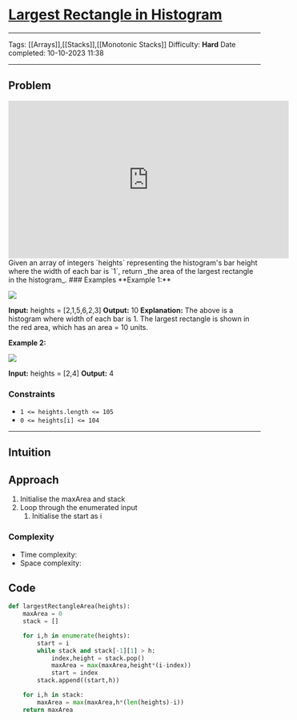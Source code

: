 # [Largest Rectangle in Histogram](https://leetcode.com/problems/largest-rectangle-in-histogram/)
---
Tags: [[Arrays]],[[Stacks]],[[Monotonic Stacks]]
Difficulty: **Hard**
Date completed: 10-10-2023 11:38

---
## Problem
<iframe width="560" height="315" src="https://www.youtube.com/embed/zx5Sw9130L0?si=jhpBAzyROBwVyWxm" title="YouTube video player" frameborder="0" allow="accelerometer; autoplay; clipboard-write; encrypted-media; gyroscope; picture-in-picture; web-share" allowfullscreen></iframe>
Given an array of integers `heights` representing the histogram's bar height where the width of each bar is `1`, return _the area of the largest rectangle in the histogram_.
### Examples
**Example 1:**

![](https://assets.leetcode.com/uploads/2021/01/04/histogram.jpg)

**Input:** heights = [2,1,5,6,2,3]
**Output:** 10
**Explanation:** The above is a histogram where width of each bar is 1.
The largest rectangle is shown in the red area, which has an area = 10 units.

**Example 2:**

![](https://assets.leetcode.com/uploads/2021/01/04/histogram-1.jpg)

**Input:** heights = [2,4]
**Output:** 4
### Constraints
- `1 <= heights.length <= 105`
- `0 <= heights[i] <= 104`
---
## Intuition
<!-- Describe your first thoughts on how to solve this problem. -->
## Approach

1. Initialise the maxArea and stack
2. Loop through the enumerated input
	1. Initialise the start as i 
### Complexity
- Time complexity:
- Space complexity:
## Code

```Python
def largestRectangleArea(heights):
	maxArea = 0
	stack = []

	for i,h in enumerate(heights):
		start = i
		while stack and stack[-1][1] > h:
			index,height = stack.pop()
			maxArea = max(maxArea,height*(i-index))
			start = index
		stack.append((start,h))

	for i,h in stack:
		maxArea = max(maxArea,h*(len(heights)-i))
	return maxArea
```